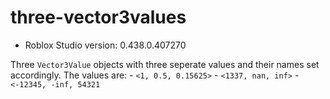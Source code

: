 # three-vector3values
* Roblox Studio version: 0.438.0.407270

Three `Vector3Value` objects with three seperate values and their names set accordingly. The values are:
    - `<1, 0.5, 0.15625>`
    - `<1337, nan, inf>`
    - `<-12345, -inf, 54321`